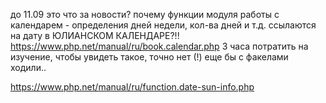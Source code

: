 до 11.09
это что за новости? почему функции модуля работы с календарем - определения дней недели, кол-ва дней и т.д. ссылаются на дату в ЮЛИАНСКОМ КАЛЕНДАРЕ?!!
https://www.php.net/manual/ru/book.calendar.php
3 часа потратить на изучение, чтобы увидеть такое, точно нет (!) еще бы с факелами ходили..


https://www.php.net/manual/ru/function.date-sun-info.php
